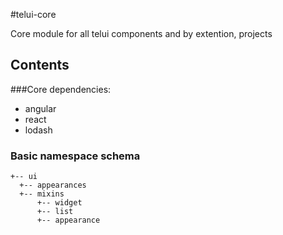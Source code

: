 #telui-core

Core module for all telui components and by extention, projects


## Contents

###Core dependencies:
- angular
- react
- lodash

### Basic namespace schema

```
+-- ui
  +-- appearances
  +-- mixins
      +-- widget
      +-- list
      +-- appearance
```


